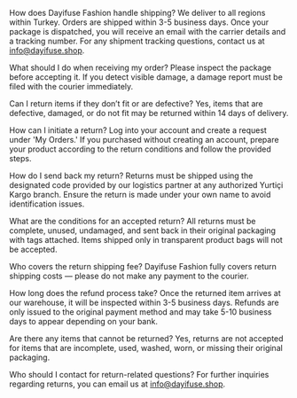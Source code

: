 How does Dayifuse Fashion handle shipping?
We deliver to all regions within Turkey. Orders are shipped within 3-5 business days. Once your package is dispatched, you will receive an email with the carrier details and a tracking number. For any shipment tracking questions, contact us at info@dayifuse.shop.

What should I do when receiving my order?
Please inspect the package before accepting it. If you detect visible damage, a damage report must be filed with the courier immediately.

Can I return items if they don’t fit or are defective?
Yes, items that are defective, damaged, or do not fit may be returned within 14 days of delivery.

How can I initiate a return?
Log into your account and create a request under 'My Orders.' If you purchased without creating an account, prepare your product according to the return conditions and follow the provided steps.

How do I send back my return?
Returns must be shipped using the designated code provided by our logistics partner at any authorized Yurtiçi Kargo branch. Ensure the return is made under your own name to avoid identification issues.

What are the conditions for an accepted return?
All returns must be complete, unused, undamaged, and sent back in their original packaging with tags attached. Items shipped only in transparent product bags will not be accepted.

Who covers the return shipping fee?
Dayifuse Fashion fully covers return shipping costs — please do not make any payment to the courier.

How long does the refund process take?
Once the returned item arrives at our warehouse, it will be inspected within 3-5 business days. Refunds are only issued to the original payment method and may take 5-10 business days to appear depending on your bank.

Are there any items that cannot be returned?
Yes, returns are not accepted for items that are incomplete, used, washed, worn, or missing their original packaging.

Who should I contact for return-related questions?
For further inquiries regarding returns, you can email us at info@dayifuse.shop.

